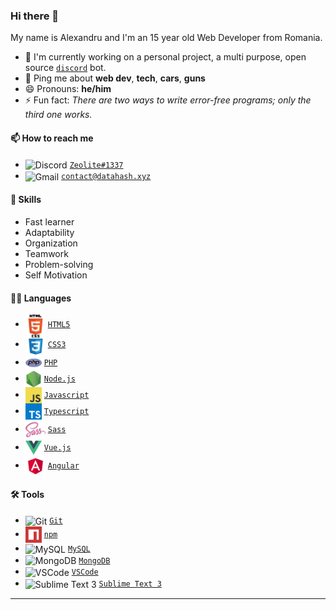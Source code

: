 ### Hi there 👋

My name is Alexandru and I'm an 15 year old Web Developer from Romania.

- 🏢 I'm currently working on a personal project, a multi purpose, open source [`discord`] bot.
- 💬 Ping me about **web dev**, **tech**, **cars**, **guns**
- 😄 Pronouns: **he/him**
- ⚡️ Fun fact: *There are two ways to write error-free programs; only the third one works.*

#### 📫 How to reach me
   <!--- <img src="https://practicaldev-herokuapp-com.freetls.fastly.net/assets/devlogo-pwa-512.png" alt="dev.to" width="24" align="center"> [`leonardssh`]-->
   - <img src="https://github.com/LeonardSSH/LeonardSSH/blob/master/discord.svg" alt="Discord" width="24" align="center"> [`Zeolite#1337`]
   - <img src="https://i.imgur.com/GL4DGyV.png" alt="Gmail" width="24" align="center"> [`contact@datahash.xyz`]
   
#### 🌟 Skills
   - Fast learner
   - Adaptability
   - Organization
   - Teamwork
   - Problem-solving
   - Self Motivation

<!-- - ⚙️ I use daily: `.js`, `.ts`, `.vue`, `.php`, `.html`, `.css`, `.scss`, `.psd` -->
<!-- [<img src="" alt="" width="48">]() -->

#### 👨‍💻 Languages
   - <img src="https://raw.githubusercontent.com/github/explore/80688e429a7d4ef2fca1e82350fe8e3517d3494d/topics/html/html.png" alt="HTML5" width="32" align="center"> [`HTML5`]
   - <img src="https://raw.githubusercontent.com/github/explore/80688e429a7d4ef2fca1e82350fe8e3517d3494d/topics/css/css.png" alt="CSS3" width="32" align="center"> [`CSS3`]
   - <img src="https://raw.githubusercontent.com/github/explore/ccc16358ac4530c6a69b1b80c7223cd2744dea83/topics/php/php.png" alt="PHP" width="26" align="center"> [`PHP`]
   - <img src="https://raw.githubusercontent.com/github/explore/80688e429a7d4ef2fca1e82350fe8e3517d3494d/topics/nodejs/nodejs.png" alt="Node.js" width="26" align="center"> [`Node.js`]
   - <img src="https://raw.githubusercontent.com/github/explore/80688e429a7d4ef2fca1e82350fe8e3517d3494d/topics/javascript/javascript.png" alt="Javascript" width="26" align="center"> [`Javascript`]
   - <img src="https://raw.githubusercontent.com/github/explore/80688e429a7d4ef2fca1e82350fe8e3517d3494d/topics/typescript/typescript.png" alt="Typescript" width="26" align="center"> [`Typescript`]
   - <img src="https://raw.githubusercontent.com/github/explore/80688e429a7d4ef2fca1e82350fe8e3517d3494d/topics/sass/sass.png" alt="Sass" width="32" align="center"> [`Sass`]
   - <img src="https://raw.githubusercontent.com/github/explore/80688e429a7d4ef2fca1e82350fe8e3517d3494d/topics/vue/vue.png" alt="Vue.js" width="26" align="center"> [`Vue.js`]
   - <img src="https://raw.githubusercontent.com/github/explore/80688e429a7d4ef2fca1e82350fe8e3517d3494d/topics/angular/angular.png" alt="Angular" width="32" align="center"> [`Angular`]

#### 🛠️ Tools
   - <img src="https://raw.githubusercontent.com/Delta456/Delta456/master/img/git.png" alt="Git" width="26" align="center"> [`Git`]
   - <img src="https://raw.githubusercontent.com/github/explore/80688e429a7d4ef2fca1e82350fe8e3517d3494d/topics/npm/npm.png" alt="Node Package Manager" width="26" align="center"> [`npm`]
   - <img src="https://i.imgur.com/SrEvsTW.png" alt="MySQL" width="26" align="center"> [`MySQL`]
   - <img src="https://i.imgur.com/tay0UdE.png" alt="MongoDB" width="26" align="center"> [`MongoDB`]
   - <img src="https://i.imgur.com/OHsveKl.png" alt="VSCode" width="26" align="center"> [`VSCode`]
   - <img src="https://i.imgur.com/IgESTvh.png" alt="Sublime Text 3" width="26" align="center"> [`Sublime Text 3`]

<hr>

<!--START_SECTION:links-->

[`discord`]:               https://discord.com/


[`leonardssh22`]:          https://www.instagram.com/leonardssh22/
[`leonardssh_22`]:         https://twitter.com/leonardssh_22
[`leonardssh`]:            https://dev.to/leonardssh
[`Zeolite#1337`]:          https://discord.com/users/737665453090144261
[`contact@datahash.xyz`]:    mailto:contact@datahash.xyz

[`HTML5`]:                 https://developer.mozilla.org/en-US/docs/Web/HTML
[`CSS3`]:                  https://developer.mozilla.org/en-US/docs/Web/CSS
[`PHP`]:                   https://www.php.net/
[`Node.js`]:               https://nodejs.org/en/
[`Javascript`]:            https://developer.mozilla.org/en-US/docs/Web/JavaScript
[`Typescript`]:            https://www.typescriptlang.org/
[`Sass`]:                  https://sass-lang.com/
[`Vue.js`]:                https://vuejs.org/
[`Angular`]:               https://angular.io/

[`Git`]:                   https://git-scm.com/
[`npm`]:                   https://npmjs.com
[`MySQL`]:                 https://www.mysql.com/
[`MongoDB`]:               https://www.mongodb.com/
[`VSCode`]:                https://code.visualstudio.com/
[`Sublime Text 3`]:        https://www.sublimetext.com/

<!--END_SECTION:links-->
